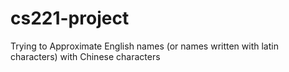 # cs221-project
Trying to Approximate English names (or names written with latin characters) with Chinese characters
